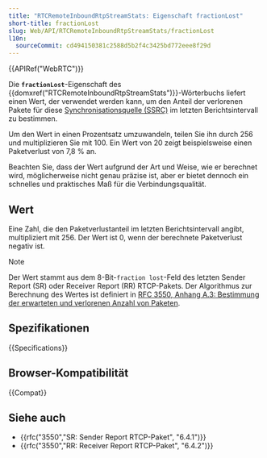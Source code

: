 ```yaml
---
title: "RTCRemoteInboundRtpStreamStats: Eigenschaft fractionLost"
short-title: fractionLost
slug: Web/API/RTCRemoteInboundRtpStreamStats/fractionLost
l10n:
  sourceCommit: cd494150381c2588d5b2f4c3425bd772eee8f29d
---
```


{{APIRef("WebRTC")}}

Die **`fractionLost`**-Eigenschaft des {{domxref("RTCRemoteInboundRtpStreamStats")}}-Wörterbuchs liefert einen Wert, der verwendet werden kann, um den Anteil der verlorenen Pakete für diese [Synchronisationsquelle (SSRC)](/de/docs/Web/API/RTCRemoteInboundRtpStreamStats/ssrc) im letzten Berichtsintervall zu bestimmen.

Um den Wert in einen Prozentsatz umzuwandeln, teilen Sie ihn durch 256 und multiplizieren Sie mit 100.
Ein Wert von 20 zeigt beispielsweise einen Paketverlust von 7,8 % an.

Beachten Sie, dass der Wert aufgrund der Art und Weise, wie er berechnet wird, möglicherweise nicht genau präzise ist, aber er bietet dennoch ein schnelles und praktisches Maß für die Verbindungsqualität.

## Wert

Eine Zahl, die den Paketverlustanteil im letzten Berichtsintervall angibt, multipliziert mit 256.
Der Wert ist 0, wenn der berechnete Paketverlust negativ ist.

> [!NOTE]
> Der Wert stammt aus dem 8-Bit-`fraction lost`-Feld des letzten Sender Report (SR) oder Receiver Report (RR) RTCP-Pakets.
> Der Algorithmus zur Berechnung des Wertes ist definiert in [RFC 3550, Anhang A.3: Bestimmung der erwarteten und verlorenen Anzahl von Paketen](https://datatracker.ietf.org/doc/html/rfc3550#appendix-A.3).

## Spezifikationen

{{Specifications}}

## Browser-Kompatibilität

{{Compat}}

## Siehe auch

- {{rfc("3550","SR: Sender Report RTCP-Paket", "6.4.1")}}
- {{rfc("3550","RR: Receiver Report RTCP-Paket", "6.4.2")}}
